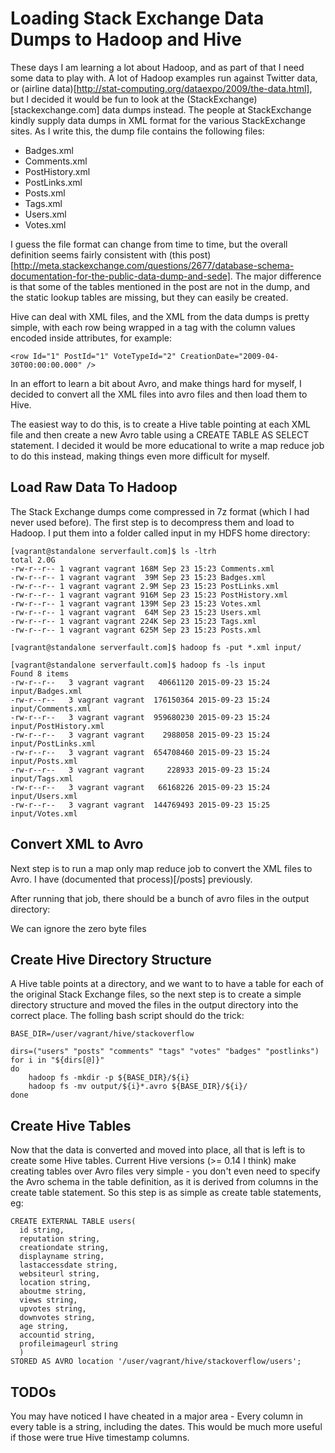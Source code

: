 # Loading Stack Exchange Data Dumps to Hadoop and Hive

These days I am learning a lot about Hadoop, and as part of that I need some data to play with. A lot of Hadoop examples run against Twitter data, or (airline data)[http://stat-computing.org/dataexpo/2009/the-data.html], but I decided it would be fun to look at the (StackExchange)[stackexchange.com] data dumps instead. 
The people at StackExchange kindly supply data dumps in XML format for the various StackExchange sites. As I write this, the dump file contains the following files:

 * Badges.xml
 * Comments.xml
 * PostHistory.xml
 * PostLinks.xml
 * Posts.xml
 * Tags.xml
 * Users.xml
 * Votes.xml

I guess the file format can change from time to time, but the overall definition seems fairly consistent with (this post)[http://meta.stackexchange.com/questions/2677/database-schema-documentation-for-the-public-data-dump-and-sede]. The major difference is that some of the tables mentioned in the post are not in the dump, and the static lookup tables are missing, but they can easily be created.

Hive can deal with XML files, and the XML from the data dumps is pretty simple, with each row being wrapped in a <row /> tag with the column values encoded inside attributes, for example:

    <row Id="1" PostId="1" VoteTypeId="2" CreationDate="2009-04-30T00:00:00.000" />

In an effort to learn a bit about Avro, and make things hard for myself, I decided to convert all the XML files into avro files and then load them to Hive.

The easiest way to do this, is to create a Hive table pointing at each XML file and then create a new Avro table using a CREATE TABLE AS SELECT statement. I decided it would be more educational to write a map reduce job to do this instead, making things even more difficult for myself.

## Load Raw Data To Hadoop

The Stack Exchange dumps come compressed in 7z format (which I had never used before). The first step is to decompress them and load to Hadoop. I put them into a folder called input in my HDFS home directory:

```
[vagrant@standalone serverfault.com]$ ls -ltrh
total 2.0G
-rw-r--r-- 1 vagrant vagrant 168M Sep 23 15:23 Comments.xml
-rw-r--r-- 1 vagrant vagrant  39M Sep 23 15:23 Badges.xml
-rw-r--r-- 1 vagrant vagrant 2.9M Sep 23 15:23 PostLinks.xml
-rw-r--r-- 1 vagrant vagrant 916M Sep 23 15:23 PostHistory.xml
-rw-r--r-- 1 vagrant vagrant 139M Sep 23 15:23 Votes.xml
-rw-r--r-- 1 vagrant vagrant  64M Sep 23 15:23 Users.xml
-rw-r--r-- 1 vagrant vagrant 224K Sep 23 15:23 Tags.xml
-rw-r--r-- 1 vagrant vagrant 625M Sep 23 15:23 Posts.xml

[vagrant@standalone serverfault.com]$ hadoop fs -put *.xml input/

[vagrant@standalone serverfault.com]$ hadoop fs -ls input
Found 8 items
-rw-r--r--   3 vagrant vagrant   40661120 2015-09-23 15:24 input/Badges.xml
-rw-r--r--   3 vagrant vagrant  176150364 2015-09-23 15:24 input/Comments.xml
-rw-r--r--   3 vagrant vagrant  959680230 2015-09-23 15:24 input/PostHistory.xml
-rw-r--r--   3 vagrant vagrant    2988058 2015-09-23 15:24 input/PostLinks.xml
-rw-r--r--   3 vagrant vagrant  654708460 2015-09-23 15:24 input/Posts.xml
-rw-r--r--   3 vagrant vagrant     228933 2015-09-23 15:24 input/Tags.xml
-rw-r--r--   3 vagrant vagrant   66168226 2015-09-23 15:24 input/Users.xml
-rw-r--r--   3 vagrant vagrant  144769493 2015-09-23 15:25 input/Votes.xml

```

## Convert XML to Avro

Next step is to run a map only map reduce job to convert the XML files to Avro. I have (documented that process)[/posts] previously.

After running that job, there should be a bunch of avro files in the output directory:


We can ignore the zero byte files

## Create Hive Directory Structure

A Hive table points at a directory, and we want to to have a table for each of the original Stack Exchange files, so the next step is to create a simple directory structure and moved the files in the output directory into the correct place. The folling bash script should do the trick:

```
BASE_DIR=/user/vagrant/hive/stackoverflow

dirs=("users" "posts" "comments" "tags" "votes" "badges" "postlinks")
for i in "${dirs[@]}"
do
    hadoop fs -mkdir -p ${BASE_DIR}/${i}
    hadoop fs -mv output/${i}*.avro ${BASE_DIR}/${i}/
done
```

## Create Hive Tables

Now that the data is converted and moved into place, all that is left is to create some Hive tables. Current Hive versions (>= 0.14 I think) make creating tables over Avro files very simple - you don't even need to specify the Avro schema in the table definition, as it is derived from columns in the create table statement. So this step is as simple as create table statements, eg:

```
CREATE EXTERNAL TABLE users(
  id string,
  reputation string,
  creationdate string,
  displayname string,
  lastaccessdate string,
  websiteurl string,
  location string,
  aboutme string,
  views string,
  upvotes string,
  downvotes string,
  age string,
  accountid string,
  profileimageurl string
  )
STORED AS AVRO location '/user/vagrant/hive/stackoverflow/users';
```

## TODOs

You may have noticed I have cheated in a major area - Every column in every table is a string, including the dates. This would be much more useful if those were true Hive timestamp columns. 

